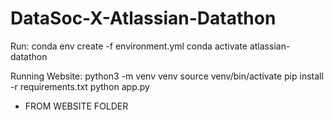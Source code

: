 # DataSoc-X-Atlassian-Datathon

Run:
conda env create -f environment.yml
conda activate atlassian-datathon


Running Website:
python3 -m venv venv
source venv/bin/activate
pip install -r requirements.txt
python app.py
* FROM WEBSITE FOLDER
